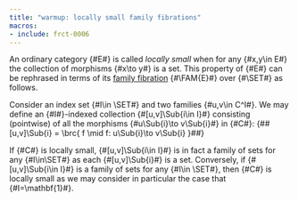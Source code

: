 ```yaml
---
title: "warmup: locally small family fibrations"
macros:
- include: frct-0006
---
```


An ordinary category {#E#} is called *locally small* when for any {#x,y\in E#} the collection of morphisms {#x\to y#} is a set.  This property of {#E#} can be rephrased in terms of its [family fibration](frct-0006) {#\FAM{E}#} over {#\SET#} as follows.

Consider an index set {#I\in \SET#} and two families {#u,v\in C^I#}. We may define
an {#I#}-indexed collection {#[u,v]\Sub{i\in I}#} consisting (pointwise) of all the
morphisms {#u\Sub{i}\to v\Sub{i}#} in {#C#}:
{##[u,v]\Sub{i} = \brc{ f \mid f: u\Sub{i}\to v\Sub{i} }##}

If {#C#} is locally small, {#[u,v]\Sub{i\in I}#} is in fact a family of sets for
any {#I\in\SET#} as each {#[u,v]\Sub{i}#} is a set. Conversely, if {#[u,v]\Sub{i\in I}#}
is a family of sets for any {#I\in \SET#}, then {#C#} is locally small as we may
consider in particular the case that {#I=\mathbf{1}#}.